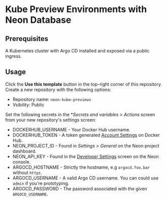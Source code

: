 # Kube Preview Environments with Neon Database

## Prerequisites

A Kubernetes cluster with Argo CD installed and exposed via a public ingress.

## Usage

Click the **Use this template** button in the top-right corner of this
repository. Create a new repository with the following options:

* Repository name: `neon-kube-previews`
* Vsibility: Public

Set the following secrets in the **Secrets and variables > Actions* screen from
your new repository's settings screen:

* DOCKERHUB_USERNAME - Your Docker Hub username.
* DOCKERHUB_TOKEN - A token generated [Account Settings](https://hub.docker.com/settings/security) on Docker Hub.
* NEON_PROJECT_ID - Found in *Settings > General* on the Neon project dashboard.
* NEON_API_KEY - Found in the [Developer Settings](https://console.neon.tech/app/settings/api-keys) screen on the Neon console.
* ARGOCD_HOSTNAME - Strictly the hostname, e.g `argocd.foo.bar` without `https`.
* ARGOCD_USERNAME - A valid Argo CD username. You can could use `admin` if you're prototyping.
* ARGOCD_PASSWORD - The password associated with the given `ARGOCD_USERNAME`.
